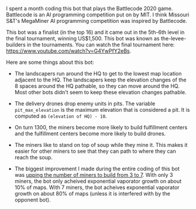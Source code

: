 I spent a month coding this bot that plays the Battlecode 2020 game.  Battlecode is an AI programming competition put on by MIT.  I think Missouri S&T's MegaMiner AI programming competition was inspired by Battlecode.

This bot was a finalist (in the top 16) and it came out in the 5th-6th level in the final tournament, winning US$1,500.  This bot was known as the-levee-builders in the tournaments.  You can watch the final tournament here: https://www.youtube.com/watch?v=G4YwPfY2eBs.

Here are some things about this bot:

- The landscapers run around the HQ to get to the lowest map location adjacent to the HQ.  The landscapers keep the elevation changes of the 8 spaces around the HQ pathable, so they can move around the HQ.  Most other bots didn't seem to keep these elevation changes pathable.

- The delivery drones drop enemy units in pits.  The variable `pit_max_elevation` is the maximum elevation that is considered a pit.  It is computed as `(elevation of HQ) - 10`.

- On turn 1300, the miners become more likely to build fulfillment centers and the fulfillment centers become more likely to build drones.

- The miners like to stand on top of soup while they mine it.  This makes it easier for other miners to see that they can path to where they can reach the soup.

- The biggest improvement I made during the entire coding of this bot was [upping the number of miners to build from 3 to 7](https://github.com/winkelmantanner/battlecode2020_the-levee-builders/commit/121e1f3b5a7b334dda776576f4783eace99d7123).  With only 3 miners, the bot only acheived exponential vaporator growth on about 10% of maps.  With 7 miners, the bot acheives exponential vaporator growth on about 80% of maps (unless it is interfered with by the opponent bot).


